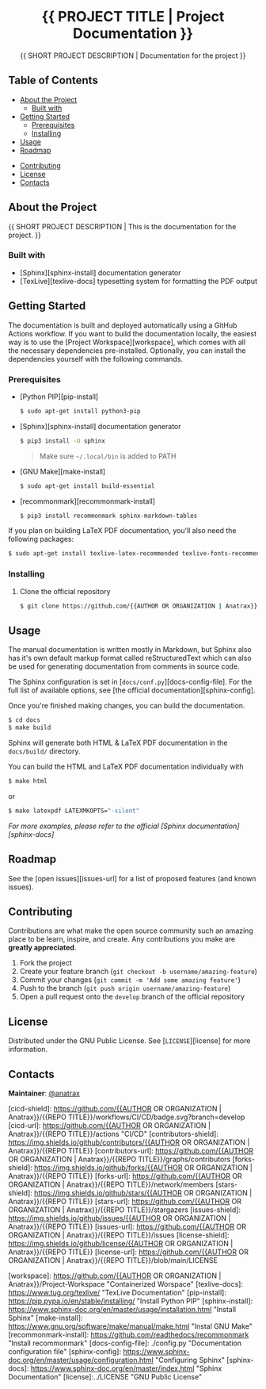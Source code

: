 <!-- GitHub Badges/Shields -->
<!-- See https://shields.io/ for more options. -->
<!--
[![CI/CD][cicd-shield]][cicd-url]
[![Contributors][contributors-shield]][contributors-url]
[![Forks][forks-shield]][forks-url]
[![Stargazers][stars-shield]][stars-url]
[![Issues][issues-shield]][issues-url]
[![License][license-shield]][license-url]
-----
-->
<br />
<p align="center">
  <!-- PROJECT LOGO -->
  <!-- <a href="">
	<img src="./images/logo.jpg" width="200px" height="auto"/>
  </a> -->

  <!-- PROJECT TITLE -->
  <h1 align="center">{{ PROJECT TITLE | Project Documentation }}</h1>

  <p align="center">
    <!-- SHORT PROJECT DESCRIPTION -->
    {{ SHORT PROJECT DESCRIPTION | Documentation for the project }}
    <br />
    <!-- LINK TO DOCUMENTATION -->
    <!-- <a href="https://{{AUTHOR OR ORGANIZATION | Anatrax}}.github.io/{{REPO TITLE}}/"><strong>Explore the docs »</strong></a>
    <br />
    <br /> -->
    <!-- LINK TO DEMO
    <a href="INSERT LINK TO DEMO HERE">View Demo</a>
    · -->
    <!-- LINK TO ISSUES -->
    <!-- <a href="https://github.com/{{AUTHOR OR ORGANIZATION | Anatrax}}/{{REPO TITLE}}/issues">Report Bug</a>
    · -->
    <!-- LINK TO ISSUES -->
    <!-- <a href="https://github.com/{{AUTHOR OR ORGANIZATION | Anatrax}}/{{REPO TITLE}}/issues">Request Feature</a> -->
  </p>
</p>

Table of Contents
---------------------
- [About the Project](#about-the-project)
  - [Built with](#about-the-project-built-with)
- [Getting Started](#getting-started)
  - [Prerequisites](#getting-started-prerequisites)
  - [Installing](#getting-started-installing)
- [Usage](#usage)
- [Roadmap](#roadmap)
<!-- - [FAQ](#faq) -->
- [Contributing](#contributing)
- [License](#license)
- [Contacts](#contacts)
<!-- - [Support the Project](#donate) -->
<!-- - [Acknowledgements](#acknowledgements) -->

<a name="about-the-project"></a>
About the Project
---------------------
<!-- A brief description of what this project does and who it's for -->
{{ SHORT PROJECT DESCRIPTION | This is the documentation for the project. }}

<a name="about-the-project-built-with"></a>
### Built with
<!-- This section should list any major frameworks that you built your project using. Leave any add-ons/plugins for the Acknowledgements section. Here are a few examples. -->
- [Sphinx][sphinx-install] documentation generator
- [TexLive][texlive-docs] typesetting system for formatting the PDF output

<a name="getting-started"></a>
Getting Started
---------------------
<!-- This is an example of how you may give instructions on setting up your project locally. To get a local copy up and running follow these simple example steps. -->
The documentation is built and deployed automatically using a GitHub Actions workflow. If you want to build the documentation locally, the easiest way is to use the [Project Workspace][workspace], which comes with all the necessary dependencies pre-installed. Optionally, you can install the dependencies yourself with the following commands.

<a name="getting-started-prerequisites"></a>
### Prerequisites

- [Python PIP][pip-install]
  ```bash
  $ sudo apt-get install python3-pip
  ```
- [Sphinx][sphinx-install] documentation generator
  ```bash
  $ pip3 install -U sphinx
  ```
  > Make sure `~/.local/bin` is added to PATH
- [GNU Make][make-install]
  ```bash
  $ sudo apt-get install build-essential
  ```
- [recommonmark][recommonmark-install]
  ```bash
  $ pip3 install recommonmark sphinx-markdown-tables
  ```

If you plan on building LaTeX PDF documentation, you'll also need the following packages:
```bash
$ sudo apt-get install texlive-latex-recommended texlive-fonts-recommended texlive-latex-extra latexmk
```

<a name="getting-started-installing"></a>
### Installing
1. Clone the official repository
    ```bash
    $ git clone https://github.com/{{AUTHOR OR ORGANIZATION | Anatrax}}/{{REPO TITLE}}.git
    ```

<a name="usage"></a>
Usage
--------
<!-- Use this space to show useful examples of how a project can be used. Additional screenshots, code examples and demos work well in this space. You may also link to more resources.<br> -->
The manual documentation is written mostly in Markdown, but Sphinx also has it's own default markup format called reStructuredText which can also be used for generating documentation from comments in source code.

The Sphinx configuration is set in [`docs/conf.py`][docs-config-file]. For the full list of available options, see [the official documentation][sphinx-config].

Once you're finished making changes, you can build the documentation.

```bash
$ cd docs
$ make build
```

Sphinx will generate both HTML & LaTeX PDF documentation in the `docs/build/` directory.

You can build the HTML and LaTeX PDF documentation individually with
```bash
$ make html
```
or
```bash
$ make latexpdf LATEXMKOPTS="-silent"
```

*For more examples, please refer to the official [Sphinx documentation][sphinx-docs]*

<a name="roadmap"></a>
Roadmap
----------
See the [open issues][issues-url] for a list of proposed features (and known issues).

<!--
<a name="faq"></a>
FAQ
----
-->

<a name="contributing"></a>
Contributing
---------------
Contributions are what make the open source community such an amazing place to be learn, inspire, and create. Any contributions you make are **greatly appreciated**.

1. Fork the project
2. Create your feature branch (`git checkout -b username/amazing-feature`)
3. Commit your changes (`git commit -m 'Add some amazing feature'`)
4. Push to the branch (`git push origin username/amazing-feature`)
5. Open a pull request onto the `develop` branch of the official repository

<a name="license"></a>
License
-----------
Distributed under the GNU Public License. See [`LICENSE`][license] for more information.

<a name="contacts"></a>
Contacts
-----------
<!-- **Job Title**: [@username](https://github.com/username) -->
**Maintainer**: [@anatrax](https://github.com/anatrax)
<!--
<a name="donate"></a>
Support the Project
--------------------
[Donate to the project][donate-url]
-->
<!--
<a name="acknowledgements"></a>
Acknowledgements
-----------------
- [GitHub Emoji Cheat Sheet](https://www.webpagefx.com/tools/emoji-cheat-sheet)
- [Img Shields](https://shields.io)
- [Choose an Open Source License](https://choosealicense.com)
- [GitHub Pages](https://pages.github.com)
- [Animate.css](https://daneden.github.io/animate.css)
- [Loaders.css](https://connoratherton.com/loaders)
- [Slick Carousel](https://kenwheeler.github.io/slick)
- [Smooth Scroll](https://github.com/cferdinandi/smooth-scroll)
- [Sticky Kit](http://leafo.net/sticky-kit)
- [JVectorMap](http://jvectormap.com)
- [Font Awesome](https://fontawesome.com)
-->

<!-- MARKDOWN LINKS & IMAGES -->
<!-- https://www.markdownguide.org/basic-syntax/#reference-style-links -->
[cicd-shield]: https://github.com/{{AUTHOR OR ORGANIZATION | Anatrax}}/{{REPO TITLE}}/workflows/CI/CD/badge.svg?branch=develop
[cicd-url]: https://github.com/{{AUTHOR OR ORGANIZATION | Anatrax}}/{{REPO TITLE}}/actions "CI/CD"
[contributors-shield]: https://img.shields.io/github/contributors/{{AUTHOR OR ORGANIZATION | Anatrax}}/{{REPO TITLE}}
[contributors-url]: https://github.com/{{AUTHOR OR ORGANIZATION | Anatrax}}/{{REPO TITLE}}/graphs/contributors
[forks-shield]: https://img.shields.io/github/forks/{{AUTHOR OR ORGANIZATION | Anatrax}}/{{REPO TITLE}}
[forks-url]: https://github.com/{{AUTHOR OR ORGANIZATION | Anatrax}}/{{REPO TITLE}}/network/members
[stars-shield]: https://img.shields.io/github/stars/{{AUTHOR OR ORGANIZATION | Anatrax}}/{{REPO TITLE}}
[stars-url]: https://github.com/{{AUTHOR OR ORGANIZATION | Anatrax}}/{{REPO TITLE}}/stargazers
[issues-shield]: https://img.shields.io/github/issues/{{AUTHOR OR ORGANIZATION | Anatrax}}/{{REPO TITLE}}
[issues-url]: https://github.com/{{AUTHOR OR ORGANIZATION | Anatrax}}/{{REPO TITLE}}/issues
[license-shield]: https://img.shields.io/github/license/{{AUTHOR OR ORGANIZATION | Anatrax}}/{{REPO TITLE}}
[license-url]: https://github.com/{{AUTHOR OR ORGANIZATION | Anatrax}}/{{REPO TITLE}}/blob/main/LICENSE

[workspace]: https://github.com/{{AUTHOR OR ORGANIZATION | Anatrax}}/Project-Workspace "Containerized Worspace"
[texlive-docs]: https://www.tug.org/texlive/ "TexLive Documentation"
[pip-install]: https://pip.pypa.io/en/stable/installing/ "Install Python PIP"
[sphinx-install]: https://www.sphinx-doc.org/en/master/usage/installation.html "Install Sphinx"
[make-install]: https://www.gnu.org/software/make/manual/make.html "Instal GNU Make"
[recommonmark-install]: https://github.com/readthedocs/recommonmark "Install recommonmark"
[docs-config-file]: ./config.py "Documentation configuration file"
[sphinx-config]: https://www.sphinx-doc.org/en/master/usage/configuration.html "Configuring Sphinx"
[sphinx-docs]: https://www.sphinx-doc.org/en/master/index.html "Sphinx Documentation"
[license]:../LICENSE "GNU Public License"
